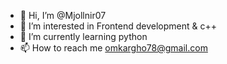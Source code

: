 - 👋 Hi, I’m @Mjollnir07
- 👀 I’m interested in Frontend development & c++
- 🌱 I’m currently learning python
- 📫 How to reach me omkargho78@gmail.com

<!---
Mjollnir07/Mjollnir07 is a ✨ special ✨ repository because its `README.md` (this file) appears on your GitHub profile.
You can click the Preview link to take a look at your changes.
--->
